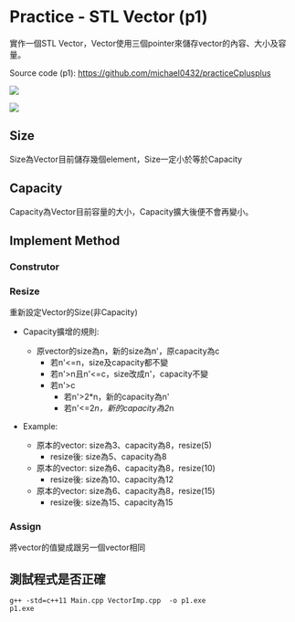 # Practice - STL Vector (p1)

實作一個STL Vector，Vector使用三個pointer來儲存vector的內容、大小及容量。

Source code (p1): https://github.com/michael0432/practiceCplusplus

![](https://i.imgur.com/yrM3uxy.png)

![](https://i.imgur.com/XmeWnx1.png)

## Size
Size為Vector目前儲存幾個element，Size一定小於等於Capacity

## Capacity
Capacity為Vector目前容量的大小，Capacity擴大後便不會再變小。

## Implement Method

### Construtor

### Resize
重新設定Vector的Size(非Capacity)

* Capacity擴增的規則:
    * 原vector的size為n，新的size為n'，原capacity為c
        * 若n'<=n，size及capacity都不變
        * 若n'>n且n'<=c，size改成n'，capacity不變
        * 若n'>c
            * 若n'>2*n，新的capacity為n'
            * 若n'<=2*n，新的capacity為2*n

* Example:
    * 原本的vector: size為3、capacity為8，resize(5)
        * resize後: size為5、capacity為8
    * 原本的vector: size為6、capacity為8，resize(10)
        * resize後: size為10、capacity為12
    * 原本的vector: size為6、capacity為8，resize(15)
        * resize後: size為15、capacity為15

### Assign
將vector的值變成跟另一個vector相同

## 測試程式是否正確

```
g++ -std=c++11 Main.cpp VectorImp.cpp  -o p1.exe
p1.exe

```
